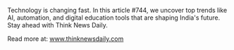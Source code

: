Technology is changing fast. In this article #744, we uncover top trends like AI, automation, and digital education tools that are shaping India's future. Stay ahead with Think News Daily.

Read more at: www.thinknewsdaily.com